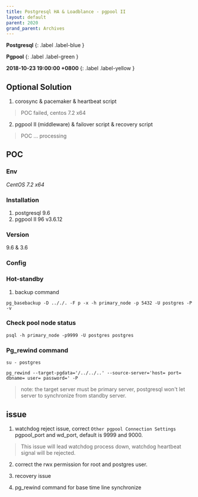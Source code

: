 ```yaml
---
title: Postgresql HA & Loadblance - pgpool II
layout: default
parent: 2020
grand_parent: Archives
---
```


**Postgresql**
{: .label .label-blue }

**Pgpool**
{: .label .label-green }

**2018-10-23 19:00:00 +0800**
{: .label .label-yellow }


## Optional Solution
1. corosync & pacemaker & heartbeat script
> POC failed, centos 7.2 x64
2. pgpool II (middleware) & failover script & recovery script
> POC ... processing

## POC

### Env
*CentOS 7.2 x64*

### Installation
1. postgresql 9.6
2. pgpool II 96 v3.6.12

### Version
9.6 & 3.6

### Config

### Hot-standby
1. backup command
```
pg_basebackup -D .././. -F p -x -h primary_node -p 5432 -U postgres -P -v
```

### Check pool node status
```
psql -h primary_node -p9999 -U postgres postgres
```

### Pg_rewind command
```
su - postgres

pg_rewind --target-pgdata='/../../..' --source-server='host= port= dbname= user= password=' -P
```
> note: the target server must be primary server, postgresql won't let server to synchronize from standby server.

## issue

1. watchdog reject issue, correct `Other pgpool Connection Settings` pgpool_port and wd_port, default is 9999 and 9000.
> This issue will lead watchdog process down, watchdog heartbeat signal will be rejected.

2. correct the rwx permission for root and postgres user.

3. recovery issue

4. pg_rewind command for base time line synchronize

